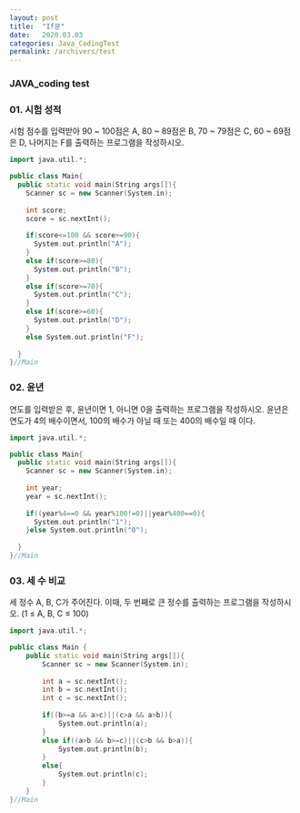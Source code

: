```yaml
---
layout: post
title:  "If문"
date:   2020.03.03
categories: Java_CodingTest
permalink: /archivers/test
---
```

### JAVA_coding test  

### 01. 시험 성적
시험 점수를 입력받아 90 ~ 100점은 A, 80 ~ 89점은 B, 70 ~ 79점은 C, 60 ~ 69점은 D, 나머지는 F를 출력하는 프로그램을 작성하시오.

~~~cpp
import java.util.*;

public class Main{
  public static void main(String args[]){
    Scanner sc = new Scanner(System.in);
    
    int score;
    score = sc.nextInt();
    
    if(score<=100 && score>=90){
      System.out.println("A");
    }
    else if(score>=80){
      System.out.println("B");
    }
    else if(score>=70){
      System.out.println("C");
    }
    else if(score>=60){
      System.out.println("D");
    }
    else System.out.println("F");
    
  }
}//Main
~~~

### 02. 윤년
연도를 입력받은 후, 윤년이면 1, 아니면 0을 출력하는 프로그램을 작성하시오.
윤년은 연도가 4의 배수이면서, 100의 배수가 아닐 때 또는 400의 배수일 때 이다.

~~~cpp
import java.util.*;

public class Main{
  public static void main(String args[]){
    Scanner sc = new Scanner(System.in);
    
    int year;
    year = sc.nextInt();
    
    if((year%4==0 && year%100!=0)||year%400==0){
      System.out.println("1");
    }else System.out.println("0");
  
  }
}//Main
~~~

### 03. 세 수 비교
세 정수 A, B, C가 주어진다. 이때, 두 번째로 큰 정수를 출력하는 프로그램을 작성하시오. (1 ≤ A, B, C ≤ 100)

~~~cpp
import java.util.*;

public class Main {
    public static void main(String args[]){
        Scanner sc = new Scanner(System.in);
        
        int a = sc.nextInt();
        int b = sc.nextInt();
        int c = sc.nextInt();
        
        if((b>=a && a>c)||(c>a && a>b)){
            System.out.println(a);
        }
        else if((a>b && b>=c)||(c>b && b>a)){
            System.out.println(b);
        }
        else{
            System.out.println(c);
        }
    }
}//Main
~~~
